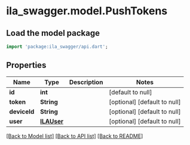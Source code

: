 # ila_swagger.model.PushTokens

## Load the model package
```dart
import 'package:ila_swagger/api.dart';
```

## Properties
Name | Type | Description | Notes
------------ | ------------- | ------------- | -------------
**id** | **int** |  | [default to null]
**token** | **String** |  | [optional] [default to null]
**deviceId** | **String** |  | [optional] [default to null]
**user** | [**ILAUser**](ILAUser.md) |  | [optional] [default to null]

[[Back to Model list]](../README.md#documentation-for-models) [[Back to API list]](../README.md#documentation-for-api-endpoints) [[Back to README]](../README.md)


